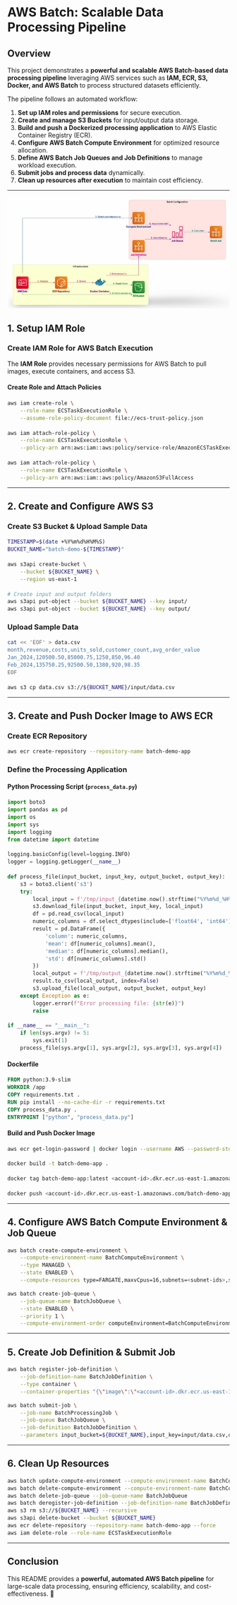 # AWS Batch: Scalable Data Processing Pipeline

## Overview
This project demonstrates a **powerful and scalable AWS Batch-based data processing pipeline** leveraging AWS services such as **IAM, ECR, S3, Docker, and AWS Batch** to process structured datasets efficiently.

The pipeline follows an automated workflow:
1. **Set up IAM roles and permissions** for secure execution.
2. **Create and manage S3 Buckets** for input/output data storage.
3. **Build and push a Dockerized processing application** to AWS Elastic Container Registry (ECR).
4. **Configure AWS Batch Compute Environment** for optimized resource allocation.
5. **Define AWS Batch Job Queues and Job Definitions** to manage workload execution.
6. **Submit jobs and process data** dynamically.
7. **Clean up resources after execution** to maintain cost efficiency.

---

![Diagram of the project](./05_awsbatch.png)

## **1. Setup IAM Role**
### **Create IAM Role for AWS Batch Execution**
The **IAM Role** provides necessary permissions for AWS Batch to pull images, execute containers, and access S3.

#### **Create Role and Attach Policies**
```sh
aws iam create-role \
    --role-name ECSTaskExecutionRole \
    --assume-role-policy-document file://ecs-trust-policy.json

aws iam attach-role-policy \
    --role-name ECSTaskExecutionRole \
    --policy-arn arn:aws:iam::aws:policy/service-role/AmazonECSTaskExecutionRolePolicy

aws iam attach-role-policy \
    --role-name ECSTaskExecutionRole \
    --policy-arn arn:aws:iam::aws:policy/AmazonS3FullAccess
```

---
## **2. Create and Configure AWS S3**
### **Create S3 Bucket & Upload Sample Data**
```sh
TIMESTAMP=$(date +%Y%m%d%H%M%S)
BUCKET_NAME="batch-demo-${TIMESTAMP}"

aws s3api create-bucket \
    --bucket ${BUCKET_NAME} \
    --region us-east-1

# Create input and output folders
aws s3api put-object --bucket ${BUCKET_NAME} --key input/
aws s3api put-object --bucket ${BUCKET_NAME} --key output/
```

### **Upload Sample Data**
```sh
cat << 'EOF' > data.csv
month,revenue,costs,units_sold,customer_count,avg_order_value
Jan_2024,120500.50,85000.75,1250,850,96.40
Feb_2024,135750.25,92500.50,1380,920,98.35
EOF

aws s3 cp data.csv s3://${BUCKET_NAME}/input/data.csv
```

---
## **3. Create and Push Docker Image to AWS ECR**
### **Create ECR Repository**
```sh
aws ecr create-repository --repository-name batch-demo-app
```

### **Define the Processing Application**
#### **Python Processing Script (`process_data.py`)**
```python
import boto3
import pandas as pd
import os
import sys
import logging
from datetime import datetime

logging.basicConfig(level=logging.INFO)
logger = logging.getLogger(__name__)

def process_file(input_bucket, input_key, output_bucket, output_key):
    s3 = boto3.client('s3')
    try:
        local_input = f'/tmp/input_{datetime.now().strftime("%Y%m%d_%H%M%S")}.csv'
        s3.download_file(input_bucket, input_key, local_input)
        df = pd.read_csv(local_input)
        numeric_columns = df.select_dtypes(include=['float64', 'int64']).columns
        result = pd.DataFrame({
            'column': numeric_columns,
            'mean': df[numeric_columns].mean(),
            'median': df[numeric_columns].median(),
            'std': df[numeric_columns].std()
        })
        local_output = f'/tmp/output_{datetime.now().strftime("%Y%m%d_%H%M%S")}.csv'
        result.to_csv(local_output, index=False)
        s3.upload_file(local_output, output_bucket, output_key)
    except Exception as e:
        logger.error(f"Error processing file: {str(e)}")
        raise

if __name__ == "__main__":
    if len(sys.argv) != 5:
        sys.exit(1)
    process_file(sys.argv[1], sys.argv[2], sys.argv[3], sys.argv[4])
```

#### **Dockerfile**
```dockerfile
FROM python:3.9-slim
WORKDIR /app
COPY requirements.txt .
RUN pip install --no-cache-dir -r requirements.txt
COPY process_data.py .
ENTRYPOINT ["python", "process_data.py"]
```

#### **Build and Push Docker Image**
```sh
aws ecr get-login-password | docker login --username AWS --password-stdin <account-id>.dkr.ecr.us-east-1.amazonaws.com

docker build -t batch-demo-app .

docker tag batch-demo-app:latest <account-id>.dkr.ecr.us-east-1.amazonaws.com/batch-demo-app:latest

docker push <account-id>.dkr.ecr.us-east-1.amazonaws.com/batch-demo-app:latest
```

---
## **4. Configure AWS Batch Compute Environment & Job Queue**
```sh
aws batch create-compute-environment \
    --compute-environment-name BatchComputeEnvironment \
    --type MANAGED \
    --state ENABLED \
    --compute-resources type=FARGATE,maxvCpus=16,subnets=<subnet-ids>,securityGroupIds=<security-group-ids>,region=us-east-1,instanceRole=ecsInstanceRole
```

```sh
aws batch create-job-queue \
    --job-queue-name BatchJobQueue \
    --state ENABLED \
    --priority 1 \
    --compute-environment-order computeEnvironment=BatchComputeEnvironment,order=1
```

---
## **5. Create Job Definition & Submit Job**
```sh
aws batch register-job-definition \
    --job-definition-name BatchJobDefinition \
    --type container \
    --container-properties "{\"image\":\"<account-id>.dkr.ecr.us-east-1.amazonaws.com/batch-demo-app:latest\", \"memory\":1024, \"vcpus\":1, \"command\":[\"Ref::input_bucket\", \"Ref::input_key\", \"Ref::output_bucket\", \"Ref::output_key\"]}"
```

```sh
aws batch submit-job \
    --job-name BatchProcessingJob \
    --job-queue BatchJobQueue \
    --job-definition BatchJobDefinition \
    --parameters input_bucket=${BUCKET_NAME},input_key=input/data.csv,output_bucket=${BUCKET_NAME},output_key=output/results.csv
```

---
## **6. Clean Up Resources**
```sh
aws batch update-compute-environment --compute-environment-name BatchComputeEnvironment --state DISABLED
aws batch delete-compute-environment --compute-environment-name BatchComputeEnvironment
aws batch delete-job-queue --job-queue-name BatchJobQueue
aws batch deregister-job-definition --job-definition-name BatchJobDefinition
aws s3 rm s3://${BUCKET_NAME} --recursive
aws s3api delete-bucket --bucket ${BUCKET_NAME}
aws ecr delete-repository --repository-name batch-demo-app --force
aws iam delete-role --role-name ECSTaskExecutionRole
```

---
## **Conclusion**
This README provides a **powerful, automated AWS Batch pipeline** for large-scale data processing, ensuring efficiency, scalability, and cost-effectiveness. 🚀

